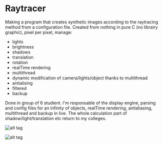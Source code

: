 # Raytracer
Making a program that creates synthetic images according to the raytracing method from a configuration file.
Created from nothing in pure C (no librairy graphic), pixel per pixel, manage:
 - lights
 - brightness
 - shadows
 - translation
 - rotation
 - realTime rendering
 - multithread
 - dynamic modification of camera/lights/object thanks to multithread
 - antialising
 - filtered
 - backup

Done in group of 6 studient. I'm responsable of the display engine, parsing and config files for an infinity of objects, realTime rendering, antialiasing, multithread and backup in live. The whole calculation part of shadow/light/translation etc return to my colleges.

![alt tag](https://raw.githubusercontent.com/usernameHed/Raytracer/master/RaytracerPres.gif)


![alt tag](https://raw.githubusercontent.com/usernameHed/Raytracer/master/Raytracer.gif)